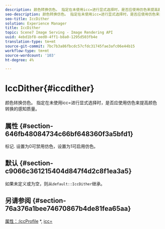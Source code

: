 ```yaml
---
description: 颜色转换仿色。 指定在未使用icc=进行显式选择时，是否应使用仿色来提高颜色转换的感知质量。
seo-description: 颜色转换仿色。 指定在未使用icc=进行显式选择时，是否应使用仿色来提高颜色转换的感知质量。
seo-title: IccDither
solution: Experience Manager
title: IccDither
topic: Scene7 Image Serving - Image Rendering API
uuid: 4ebd1bf8-eed0-4ff1-b8a0-1295d503fb4e
translation-type: tm+mt
source-git-commit: 7bc7b3a86fbcdc57cfdc31745fae3afc06e44b15
workflow-type: tm+mt
source-wordcount: '103'
ht-degree: 4%

---
```



# IccDither{#iccdither}

颜色转换仿色。 指定在未使用icc=进行显式选择时，是否应使用仿色来提高颜色转换的感知质量。

## 属性 {#section-646fb48084734c66bf648360f3a5bfd1}

标记. 设置为0可禁用仿色，设置为1可启用仿色。

## 默认 {#section-c9066c361215404d847f4d2c8f1ea3a5}

如果未定义或为空，则从`default::IccDither`继承。

## 另请参阅 {#section-76a376a1bee74670867b4de81fea65aa}

[属性：:IccProfile](../../../../../ir-api/material-cat/image-rendering-api-ref/c-ir-material-catalog/c-ir-attributes-reference/r-ir-iccprofilecmyk.md#reference-55aead2d924847ffbd1be4c46add7127) *,  [icc=](../../../../../ir-api/http-protocol/image-rendering-api-ref/c-ir-http-protocol-ref/c-ir-http-protocol-command-reference/r-ir-icc.md#reference-86a2fff3cef24982ad2063d977a16e06)
